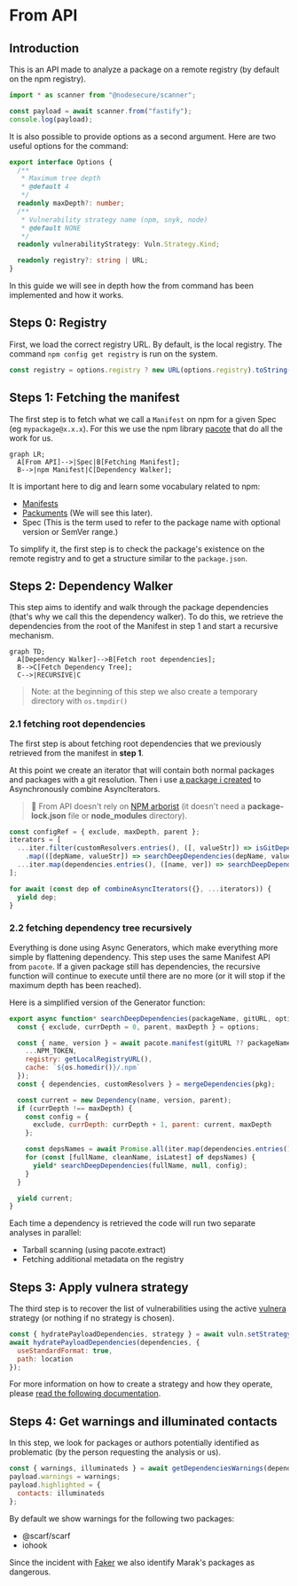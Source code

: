 # From API

## Introduction

This is an API made to analyze a package on a remote registry (by default on the npm registry).

```js
import * as scanner from "@nodesecure/scanner";

const payload = await scanner.from("fastify");
console.log(payload);
```

It is also possible to provide options as a second argument. Here are two useful options for the command:

```ts
export interface Options {
  /**
   * Maximum tree depth
   * @default 4
   */
  readonly maxDepth?: number;
  /**
   * Vulnerability strategy name (npm, snyk, node)
   * @default NONE
   */
  readonly vulnerabilityStrategy: Vuln.Strategy.Kind;

  readonly registry?: string | URL;
}
```

In this guide we will see in depth how the from command has been implemented and how it works.

## Steps 0: Registry

First, we load the correct registry URL. By default, is the local registry.  The command `npm config get registry` is run on the system.
```js
const registry = options.registry ? new URL(options.registry).toString() : getLocalRegistryURL();
```

## Steps 1: Fetching the manifest

The first step is to fetch what we call a `Manifest` on npm for a given Spec (eg `mypackage@x.x.x`). For this we use the npm library [pacote](https://github.com/npm/pacote#readme) that do all the work for us.

```mermaid
graph LR;
  A[From API]-->|Spec|B[Fetching Manifest];
  B-->|npm Manifest|C[Dependency Walker];
```

It is important here to dig and learn some vocabulary related to npm:
- [Manifests](https://github.com/npm/pacote#manifests)
- [Packuments](https://github.com/npm/pacote#manifests) (We will see this later).
- Spec (This is the term used to refer to the package name with optional version or SemVer range.)

To simplify it, the first step is to check the package's existence on the remote registry and to get a structure similar to the `package.json`.

## Steps 2: Dependency Walker

This step aims to identify and walk through the package dependencies (that's why we call this the dependency walker). To do this, we retrieve the dependencies from the root of the Manifest in step 1 and start a recursive mechanism.

```mermaid
graph TD;
  A[Dependency Walker]-->B[Fetch root dependencies];
  B-->C[Fetch Dependency Tree];
  C-->|RECURSIVE|C
```

> Note: at the beginning of this step we also create a temporary directory with `os.tmpdir()`

### 2.1 fetching root dependencies

The first step is about fetching root dependencies that we previously retrieved from the manifest in **step 1**.

At this point we create an iterator that will contain both normal packages and packages with a git resolution. Then i use [a package i created](https://github.com/fraxken/combine-async-iterators) to Asynchronously combine AsyncIterators.

> 👀 From API doesn't rely on [NPM arborist](https://www.npmjs.com/package/@npmcli/arborist) (it doesn't need a **package-lock.json** file or **node_modules** directory).

```js
const configRef = { exclude, maxDepth, parent };
iterators = [
  ...iter.filter(customResolvers.entries(), ([, valueStr]) => isGitDependency(valueStr))
    .map(([depName, valueStr]) => searchDeepDependencies(depName, valueStr, configRef)),
  ...iter.map(dependencies.entries(), ([name, ver]) => searchDeepDependencies(`${name}@${ver}`, null, configRef))
];

for await (const dep of combineAsyncIterators({}, ...iterators)) {
  yield dep;
}
```

### 2.2 fetching dependency tree recursively

Everything is done using Async Generators, which make everything more simple by flattening dependency. This step uses the same Manifest API from `pacote`. If a given package still has dependencies, the recursive function will continue to execute until there are no more (or it will stop if the maximum depth has been reached).

Here is a simplified version of the Generator function:

```js
export async function* searchDeepDependencies(packageName, gitURL, options) {
  const { exclude, currDepth = 0, parent, maxDepth } = options;

  const { name, version } = await pacote.manifest(gitURL ?? packageName, {
    ...NPM_TOKEN,
    registry: getLocalRegistryURL(),
    cache: `${os.homedir()}/.npm`
  });
  const { dependencies, customResolvers } = mergeDependencies(pkg);

  const current = new Dependency(name, version, parent);
  if (currDepth !== maxDepth) {
    const config = {
      exclude, currDepth: currDepth + 1, parent: current, maxDepth
    };

    const depsNames = await Promise.all(iter.map(dependencies.entries(), getCleanDependencyName));
    for (const [fullName, cleanName, isLatest] of depsNames) {
      yield* searchDeepDependencies(fullName, null, config);
    }
  }

  yield current;
}
```

Each time a dependency is retrieved the code will run two separate analyses in parallel:
- Tarball scanning (using pacote.extract)
- Fetching additional metadata on the registry

## Steps 3: Apply vulnera strategy

The third step is to recover the list of vulnerabilities using the active [vulnera](https://github.com/NodeSecure/vulnera) strategy (or nothing if no strategy is chosen).

```js
const { hydratePayloadDependencies, strategy } = await vuln.setStrategy(vulnerabilityStrategy);
await hydratePayloadDependencies(dependencies, {
  useStandardFormat: true,
  path: location
});
```

For more information on how to create a strategy and how they operate, please [read the following documentation](https://github.com/NodeSecure/vulnera/blob/main/docs/adding_new_strategy.md).

## Steps 4: Get warnings and illuminated contacts

In this step, we look for packages or authors potentially identified as problematic (by the person requesting the analysis or us).

```js
const { warnings, illuminateds } = await getDependenciesWarnings(dependencies);
payload.warnings = warnings;
payload.highlighted = {
  contacts: illuminateds
};
```

By default we show warnings for the following two packages:
- @scarf/scarf
- iohook

Since the incident with [Faker](https://snyk.io/blog/npm-faker-package-open-source-libraries/) we also identify Marak's packages as dangerous.

